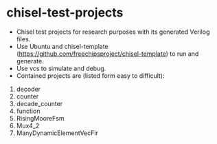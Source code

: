 # chisel-test-projects
- Chisel test projects for research purposes with its generated Verilog files.  
- Use Ubuntu and chisel-template (https://github.com/freechipsproject/chisel-template) to run and generate.
- Use vcs to simulate and debug.
- Contained projects are (listed form easy to difficult):
1. decoder
2. counter
3. decade_counter
4. function
5. RisingMooreFsm
6. Mux4_2
7. ManyDynamicElementVecFir
